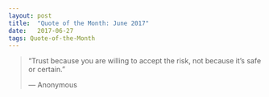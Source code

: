 ```yaml
---
layout:	post
title:	"Quote of the Month: June 2017"
date:	2017-06-27
tags: Quote-of-the-Month
---
```


> “Trust because you are willing to accept the risk, not because it’s safe or certain.”
> 
> — Anonymous  